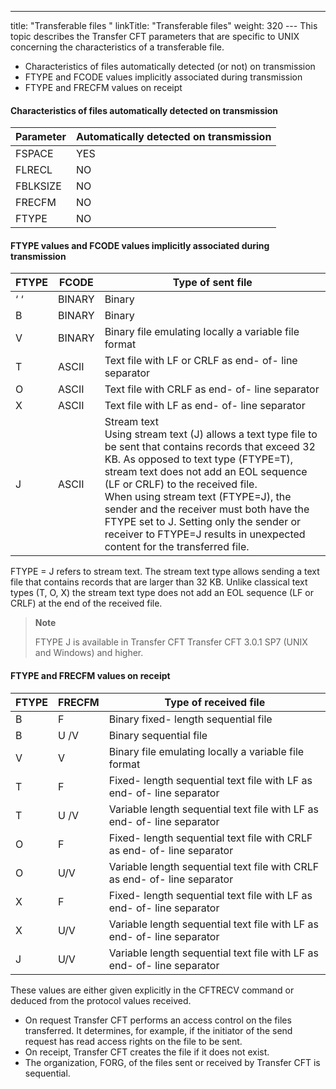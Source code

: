 ---
title: "Transferable files "
linkTitle: "Transferable files"
weight: 320
--- This
topic describes the Transfer
CFT parameters that are specific to UNIX concerning the characteristics of a transferable file.

- Characteristics of files automatically detected (or not) on transmission
- FTYPE and FCODE values implicitly
    associated during transmission
- FTYPE and FRECFM values on receipt

#### Characteristics of files automatically detected on transmission

| Parameter  | Automatically detected on transmission  |
| --- | --- |
| FSPACE  | YES  |
| FLRECL  | NO |
| FBLKSIZE  | NO  |
| FRECFM  | NO |
| FTYPE  | NO |

#### FTYPE values and FCODE values implicitly associated during transmission

| FTYPE  | FCODE  | Type of sent file  |
| --- | --- | --- |
| ‘ ‘  | BINARY  | Binary  |
| B  | BINARY  | Binary  |
| V  | BINARY  | Binary file emulating locally a variable file format  |
| T  | ASCII  | Text file with LF or CRLF as end- of- line separator  |
| O  | ASCII  | Text file with CRLF as end- of- line separator  |
| X  | ASCII  | Text file with LF as end- of- line separator  |
| J  | ASCII  | Stream text<br/> Using stream text (J) allows a text type file to be sent that contains records that exceed 32 KB. As opposed to text type (FTYPE=T), stream text does not add an EOL sequence (LF or CRLF) to the received file.<br/> When using stream text (FTYPE=J), the sender and the receiver must both have the FTYPE set to J. Setting only the sender or receiver to FTYPE=J results in unexpected content for the transferred file. |

FTYPE = J refers to stream text. The stream text type allows sending a text file that contains records that are larger than 32 KB. Unlike classical text types (T, O, X) the stream text type does not add an EOL sequence (LF or CRLF) at the end of the received file.

> **Note**
>
> FTYPE J is available in Transfer CFT Transfer CFT 3.0.1 SP7 (UNIX and Windows) and higher.

#### FTYPE and FRECFM values on receipt

| FTYPE  | FRECFM  | Type of received file  |
| --- | --- | --- |
| B  | F  | Binary fixed- length sequential file  |
| B  | U /V | Binary sequential file  |
| V  | V  | Binary file emulating locally a variable file format  |
| T  | F  | Fixed- length sequential text file with LF as end- of- line separator  |
| T  | U /V  | Variable length sequential text file with LF as end- of- line separator  |
| O  | F  | Fixed- length sequential text file with CRLF as end- of- line separator  |
| O  | U/V  | Variable length sequential text file with CRLF as end- of- line separator  |
| X  | F  | Fixed- length sequential text file with LF as end- of- line separator  |
| X  | U/V  | Variable length sequential text file with LF as end- of- line separator  |
| J  | U/V  | Variable length sequential text file with LF as end- of- line separator  |

These values are either given explicitly in the CFTRECV command or deduced
from the protocol values received.

- On request Transfer CFT performs an access control on the files transferred.
    It determines, for example, if the initiator of the send request has read
    access rights on the file to be sent.
- On receipt, Transfer CFT creates the file if it does not exist.
- The organization, FORG, of the files sent or received by Transfer CFT
    is sequential.
